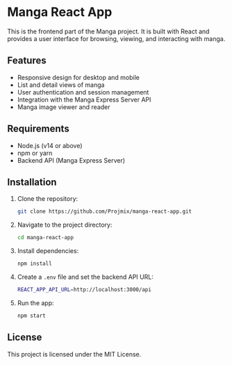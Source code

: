 # Manga React App

This is the frontend part of the Manga project. It is built with React and provides a user interface for browsing, viewing, and interacting with manga.

## Features
- Responsive design for desktop and mobile
- List and detail views of manga
- User authentication and session management
- Integration with the Manga Express Server API
- Manga image viewer and reader

## Requirements
- Node.js (v14 or above)
- npm or yarn
- Backend API (Manga Express Server)

## Installation

1. Clone the repository:
    ```bash
    git clone https://github.com/Projmix/manga-react-app.git
    ```
2. Navigate to the project directory:
    ```bash
    cd manga-react-app
    ```
3. Install dependencies:
    ```bash
    npm install
    ```
4. Create a `.env` file and set the backend API URL:
    ```bash
    REACT_APP_API_URL=http://localhost:3000/api
    ```
5. Run the app:
    ```bash
    npm start
    ```

## License
This project is licensed under the MIT License.
